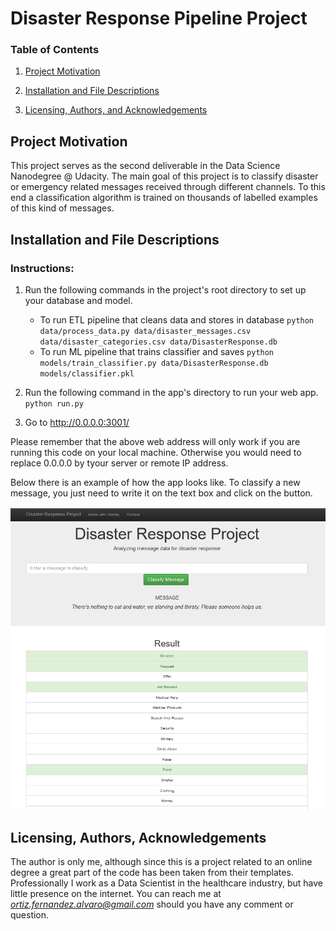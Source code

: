 # Disaster Response Pipeline Project

### Table of Contents

1. [Project Motivation](#project)

2. [Installation and File Descriptions](#file)

3. [Licensing, Authors, and Acknowledgements](#licensing)

   

## Project Motivation <a name="project"></a>

This project serves as the second deliverable in the Data Science Nanodegree @ Udacity. The main goal of this project is to classify disaster or emergency related messages received through different channels. To this end a classification algorithm is trained on thousands of labelled examples of this kind of messages.
    
    
## Installation and File Descriptions <a name="file"></a>

### Instructions:
1. Run the following commands in the project's root directory to set up your database and model.

    - To run ETL pipeline that cleans data and stores in database
        `python data/process_data.py data/disaster_messages.csv data/disaster_categories.csv data/DisasterResponse.db`
    - To run ML pipeline that trains classifier and saves
        `python models/train_classifier.py data/DisasterResponse.db models/classifier.pkl`

2. Run the following command in the app's directory to run your web app.
    `python run.py`

3. Go to http://0.0.0.0:3001/

Please remember that the above web address will only work if you are running this code on your local machine. Otherwise you would need to replace 0.0.0.0 by tyour server or remote IP address.

Below there is an example of how the app looks like. To classify a new message, you just need to write it on the text box and click on the button.

![screenshot](https://github.com/alvaroof/disaster-response-pipeline/blob/master/Captura.PNG)



## Licensing, Authors, Acknowledgements <a name="licensing"></a>

The author is only me, although since this is a project related to an online degree a great part of the code has been taken from their templates. Professionally I work as a Data Scientist in the healthcare industry, but have little presence on the internet. You can reach me at *ortiz.fernandez.alvaro@gmail.com* should you have any comment or question.



